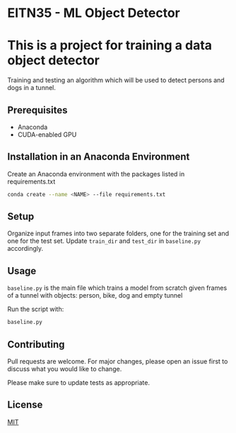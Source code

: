 # EITN35 - ML Object Detector

# This is a project for training a data object detector

Training and testing an algorithm which will be used to detect persons and dogs in a tunnel.

## Prerequisites
- Anaconda
- CUDA-enabled GPU

## Installation in an Anaconda Environment

Create an Anaconda environment with the packages listed in requirements.txt

```bash
conda create --name <NAME> --file requirements.txt
```

## Setup
Organize input frames into two separate folders, one for the training set and one for the test set. Update `train_dir` and `test_dir` in `baseline.py` accordingly.

## Usage
`baseline.py` is the main file which trains a model from scratch given frames of a tunnel with objects: person, bike, dog and empty tunnel

Run the script with:

```bash
baseline.py
```

## Contributing
Pull requests are welcome. For major changes, please open an issue first to discuss what you would like to change.

Please make sure to update tests as appropriate.

## License
[MIT](https://choosealicense.com/licenses/mit/)
